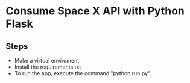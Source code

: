 # Consume Space X API with Python Flask

## Steps
- Make a virtual enviroment
- Install the requirements.txt
- To run the app, execute the command "python run.py"